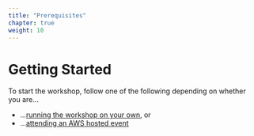 ```yaml
---
title: "Prerequisites"
chapter: true
weight: 10
---
```


# Getting Started
To start the workshop, follow one of the following depending on whether you are...

* ...[running the workshop on your own](self-paced/_index.md), or
* ...[attending an AWS hosted event](aws-event/_index.md)



